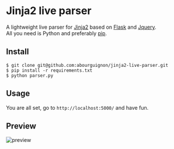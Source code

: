 # Jinja2 live parser

A lightweight live parser for [Jinja2](http://jinja.pocoo.org/docs/dev/) based on [Flask](http://flask.pocoo.org/) and [Jquery](http://jquery.com/).  
All you need is Python and preferably [pip](https://pypi.python.org/pypi/pip).  


## Install

    $ git clone git@github.com:abourguignon/jinja2-live-parser.git
    $ pip install -r requirements.txt
    $ python parser.py


## Usage 

You are all set, go to `http://localhost:5000/` and have fun.  


## Preview

![preview](http://i.imgur.com/9tSiilb.png)
